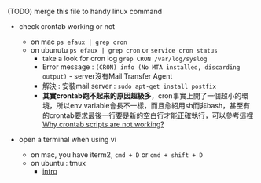 (TODO) merge this file to handy linux command

* check crontab working or not
  + on mac `ps efaux | grep cron`
  + on ubunutu `ps efaux | grep cron` or `service cron status`
    - take a look for cron log `grep CRON /var/log/syslog`
    - Error message : `(CRON) info (No MTA installed, discarding output)` - server沒有Mail Transfer Agent
    - 解決 : 安裝mail server : `sudo apt-get install postfix`
    - **其實crontab跑不起來的原因超級多**，cron事實上開了一個超小的環境，所以env variable會長不一樣，而且愈紹用sh而非bash，甚至有的crontab要求最後一行要是新的空白行才能正確執行，可以參考這裡[Why crontab scripts are not working?](https://askubuntu.com/questions/23009/why-crontab-scripts-are-not-working)

* open a terminal when using vi
  + on mac, you have iterm2,  `cmd + D` or `cmd + shift + D`
  + on ubuntu : tmux
    - [intro](https://larrylu.blog/tmux-33a24e595fbc)

